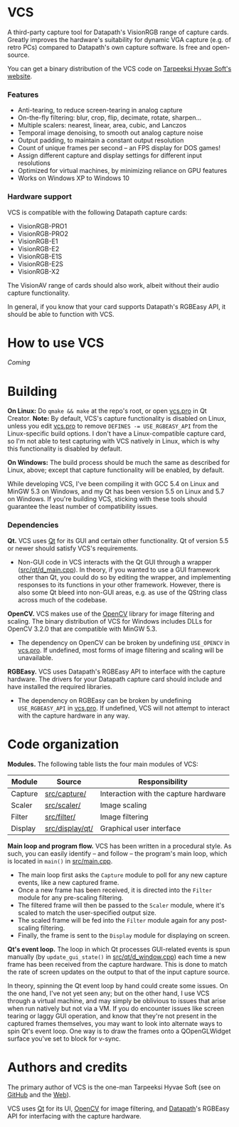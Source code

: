 # VCS
A third-party capture tool for Datapath's VisionRGB range of capture cards. Greatly improves the hardware's suitability for dynamic VGA capture (e.g. of retro PCs) compared to Datapath's own capture software. Is free and open-source.

You can get a binary distribution of the VCS code on [Tarpeeksi Hyvae Soft's website](http://tarpeeksihyvaesoft.com/soft/).

### Features
- Anti-tearing, to reduce screen-tearing in analog capture
- On-the-fly filtering: blur, crop, flip, decimate, rotate, sharpen...
- Multiple scalers: nearest, linear, area, cubic, and Lanczos
- Temporal image denoising, to smooth out analog capture noise
- Output padding, to maintain a constant output resolution
- Count of unique frames per second &ndash; an FPS display for DOS games!
- Assign different capture and display settings for different input resolutions
- Optimized for virtual machines, by minimizing reliance on GPU features
- Works on Windows XP to Windows 10

### Hardware support
VCS is compatible with the following Datapath capture cards:
- VisionRGB-PRO1
- VisionRGB-PRO2
- VisionRGB-E1
- VisionRGB-E2
- VisionRGB-E1S
- VisionRGB-E2S
- VisionRGB-X2

The VisionAV range of cards should also work, albeit without their audio capture functionality.

In general, if you know that your card supports Datapath's RGBEasy API, it should be able to function with VCS.

# How to use VCS
_Coming_

# Building
**On Linux:** Do `qmake && make` at the repo's root, or open [vcs.pro](vcs.pro) in Qt Creator. **Note:** By default, VCS's capture functionality is disabled on Linux, unless you edit [vcs.pro](vcs.pro) to remove `DEFINES -= USE_RGBEASY_API` from the Linux-specific build options. I don't have a Linux-compatible capture card, so I'm not able to test capturing with VCS natively in Linux, which is why this functionality is disabled by default.

**On Windows:** The build process should be much the same as described for Linux, above; except that capture functionality will be enabled, by default.

While developing VCS, I've been compiling it with GCC 5.4 on Linux and MinGW 5.3 on Windows, and my Qt has been version 5.5 on Linux and 5.7 on Windows. If you're building VCS, sticking with these tools should guarantee the least number of compatibility issues.

### Dependencies
**Qt.** VCS uses [Qt](https://www.qt.io/) for its GUI and certain other functionality. Qt of version 5.5 or newer should satisfy VCS's requirements.
- Non-GUI code in VCS interacts with the Qt GUI through a wrapper ([src/qt/d_main.cpp](src/qt/d_main.cpp)). In theory, if you wanted to use a GUI framework other than Qt, you could do so by editing the wrapper, and implementing responses to its functions in your other framework. However, there is also some Qt bleed into non-GUI areas, e.g. as use of the QString class across much of the codebase.

**OpenCV.** VCS makes use of the [OpenCV](https://opencv.org/) library for image filtering and scaling. The binary distribution of VCS for Windows includes DLLs for OpenCV 3.2.0 that are compatible with MinGW 5.3.
- The dependency on OpenCV can be broken by undefining `USE_OPENCV` in [vcs.pro](vcs.pro). If undefined, most forms of image filtering and scaling will be unavailable.

**RGBEasy.** VCS uses Datapath's RGBEasy API to interface with the capture hardware. The drivers for your Datapath capture card should include and have installed the required libraries.
- The dependency on RGBEasy can be broken by undefining `USE_RGBEASY_API` in [vcs.pro](vcs.pro). If undefined, VCS will not attempt to interact with the capture hardware in any way.

# Code organization
**Modules.** The following table lists the four main modules of VCS:

| Module  | Source                             | Responsibility                        |
| ------- | ---------------------------------- | ------------------------------------- |
| Capture | [src/capture/](src/capture/)       | Interaction with the capture hardware |
| Scaler  | [src/scaler/](src/scaler/)         | Image scaling                         |
| Filter  | [src/filter/](src/filter/)         | Image filtering                       |
| Display | [src/display/qt/](src/display/qt/) | Graphical user interface              |

**Main loop and program flow.** VCS has been written in a procedural style. As such, you can easily identify &ndash; and follow &ndash; the program's main loop, which is located in `main()` in [src/main.cpp](src/main.cpp).

- The main loop first asks the `Capture` module to poll for any new capture events, like a new captured frame.
- Once a new frame has been received, it is directed into the `Filter` module for any pre-scaling filtering.
- The filtered frame will then be passed to the `Scaler` module, where it's scaled to match the user-specified output size.
- The scaled frame will be fed into the `Filter` module again for any post-scaling filtering.
- Finally, the frame is sent to the `Display` module for displaying on screen.

**Qt's event loop.** The loop in which Qt processes GUI-related events is spun manually (by `update_gui_state()` in [src/qt/d_window.cpp](src/qt/d_window.cpp)) each time a new frame has been received from the capture hardware. This is done to match the rate of screen updates on the output to that of the input capture source.

In theory, spinning the Qt event loop by hand could create some issues. On the one hand, I've not yet seen any; but on the other hand, I use VCS through a virtual machine, and may simply be oblivious to issues that arise when run natively but not via a VM. If you do encounter issues like screen tearing or laggy GUI operation, and know that they're not present in the captured frames themselves, you may want to look into alternate ways to spin Qt's event loop. One way is to draw the frames onto a QOpenGLWidget surface you've set to block for v-sync.

# Authors and credits
The primary author of VCS is the one-man Tarpeeksi Hyvae Soft (see on [GitHub](https://github.com/leikareipa) and the [Web](http://www.tarpeeksihyvaesoft.com)).

VCS uses [Qt](https://www.qt.io/) for its UI, [OpenCV](https://opencv.org/) for image filtering, and [Datapath](https://www.datapath.co.uk/)'s RGBEasy API for interfacing with the capture hardware.
